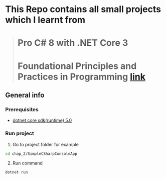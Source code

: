 # This Repo contains all small projects which I learnt from 
> # Pro C# 8 with .NET Core 3
> # Foundational Principles and Practices in Programming [link](https://www.apress.com/gp/book/9781484257555)

## General info

### Prerequisites
* [dotnet core sdk(runtime) 5.0](https://dotnet.microsoft.com/download)

### Run project
1. Go to project folder for example
```bash
cd chap_2/SimpleCSharpConsoleApp
```
2. Run command
```bash
dotnet run
```
